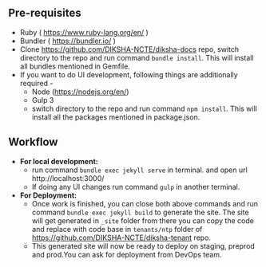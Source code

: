 ## Pre-requisites
- Ruby ( https://www.ruby-lang.org/en/ )
- Bundler ( https://bundler.io/ )
- Clone https://github.com/DIKSHA-NCTE/diksha-docs repo, switch directory to the repo and run command `bundle install`. This will install all bundles mentioned in Gemfile.
- If you want to do UI development, following things are additionally required -
  - Node (https://nodejs.org/en/)
  - Gulp 3
  - switch directory to the repo and run command `npm install`. This will install all the packages mentioned in package.json.

## Workflow #######
- **For local development:**
  - run command `bundle exec jekyll serve` in terminal. and open url http://localhost:3000/
  - If doing any UI changes run command `gulp` in another terminal.
- **For Deployment:**
  - Once work is finished, you can close both above commands and run command `bundle exec jekyll build` to generate the site. The site will get generated in `_site` folder from there you can copy the code and replace with code base in `tenants/ntp` folder of https://github.com/DIKSHA-NCTE/diksha-tenant repo.
  - This generated site will now be ready to deploy on staging, preprod and prod.You can ask for deployment from DevOps team.
